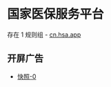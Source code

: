 # 国家医保服务平台

存在 1 规则组 - [cn.hsa.app](/src/apps/cn.hsa.app.ts)

## 开屏广告

- [快照-0](https://gkd-kit.gitee.io/import/12839891)
